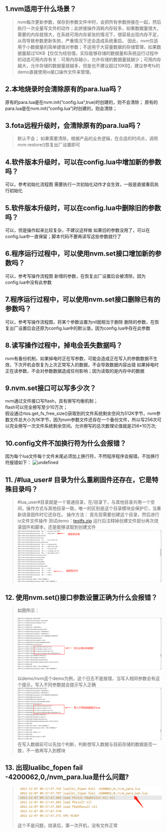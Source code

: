 ## 1.nvm适用于什么场景？
>nvm每次更新参数，保存到参数文件中时，会把所有参数拼接在一起，然后执行一次全量写文件的动作；此拼接操作消耗内存较多，如果数据量很大，需要的内存就很大，在系统可用内存紧张的情况下，很容易出现内存不足，从而导致参数更新失败，严重情况下还会造成系统重启。
>因此，nvm仅适用于小数据量的简单键值对参数；不适用于大容量数据的存储管理，如果数据量超过10KB【仅仅为经验值，实际能够存储的数据量和系统运行过程中的动态可用内存有关：可用内存越小，允许存储的数据量就越少；可用内存越大，允许存储的数据量就越多，但是也不建议超过10KB】，建议参考fs的demo直接使用io接口操作文件来管理。
##  2.本地烧录时会清除原有的para.lua吗？

原有的para.lua是在nvm.init(“config.lua”,true)时创建的，则不会清除；
 原有的para.lua是在nvm.init(“config.lua”)时创建的，则会清除；

## 3.fota远程升级时，会清除原有的para.lua吗？

> 默认不会；
>   如果需要清除，根据产品的业务逻辑，在合适的时间点，调用nvm.restore()恢复出厂设置即可

##  4.软件版本升级时，可以在config.lua中增加新的参数吗？

可以，参考初始化流程图
  需要执行一次初始化动作才会生效，一般是直接重启执行初始化

##  5.软件版本升级时，可以在config.lua中删除旧的参数吗？

可以，但是操作起来比较复杂，不建议这样做
  如果旧的参数没用了，可以在config.lua中一直保留；脚本代码不要再读写这些参数就行了

##  6.程序运行过程中，可以使用nvm.set接口增加新的参数吗？

可以，参考写操作流程图
   新增的参数，在恢复出厂设置后会被清除，因为config.lua中没有此参数

##   7.程序运行过程中，可以使用nvm.set接口删除已有的参数吗？

可以，参考写操作流程图，将某个参数设置为nil就相当于删除
   删除的参数，在恢复出厂设置后会还原为config.lua中的默认值，因为config.lua中存在此参数

##   8.读写操作过程中，掉电会丢失数据吗？

nvm有备份机制，如果掉电时正在写参数，可能会造成正在写入的参数数据不生效，下次开机会恢复为上次正常写入的数据，不会导致数据内容出错
    如果掉电时正在读参数，不会对参数数据造成任何影响；因为读取的是内存中的数据

##   9.nvm.set接口可以写多少次？

nvm通过文件接口写flash，具有擦写均衡机制；<br>
    flash可以完全擦写至少10万次；<br>
    假设通过rtos.get_fs_free_size()获取到的文件系统剩余空间为512K字节，nvm参数文件总大小为1K字节，因为nvm参数文件还存在一个备份文件，所以写256次可以完全擦写一次文件系统剩余空间。允许擦写的总次数理论值就是256*10万次;

##   10.config文件不加换行符为什么会报错？

因为每个lua文件每个文件末尾必须加上换行符，不然程序程序会报错。不加换行符报错如下：
![undefined](https://cdn.openluat-luatcommunity.openluat.com/images/20210602142701104_企业微信截图_16226151414024.png "undefined")

## 11. /#lua_user# 目录为什么重刷固件还存在，它是特殊目录吗？

>#lua_user#目录就是一个普通目录，在/目录下，与其他目录共用一个空间，操作方式与其他目录一致，唯一的区别是这个目录模块会保护它，当重新烧录固件时它还存在。
>操作方法：
>首先现需要创建这个目录，然后进行io文件文件操作
>测试demo：[testfs.zip](https://cdn.openluat-luatcommunity.openluat.com/attachment/20210708154524982_testfs.zip)
>运行后注释掉创建文件部分再次烧录固件和脚本，还是能够读取到创建文件
>![](../../image/常见问题/NVM问题/20210708154645783.png)

## 12. 使用nvm.set()接口参数设置正确为什么会报错？
>如图所示：
>
>![](../../image/常见问题/NVM问题/20210712143507584.png)
>
>以demo/nvm这个demo为例，这个日志不是报错，当写入相同参数会有这个提示，写入不同参数就会提示写入正确
>![](../../image/常见问题/NVM问题/20210712144952958.png)
>在写入数据前可以先加个判断，判断想写入数据与目前存储的数据是否一致，不一致再写入到模块

## 13. 出现lualibc_fopen fail -4200062,0,/nvm_para.lua是什么问题?
>![](../../image/常见问题/NVM问题/20211207102136372_image.png)
>这个不是问题，烧录后，第一次开机，没有文件正常
